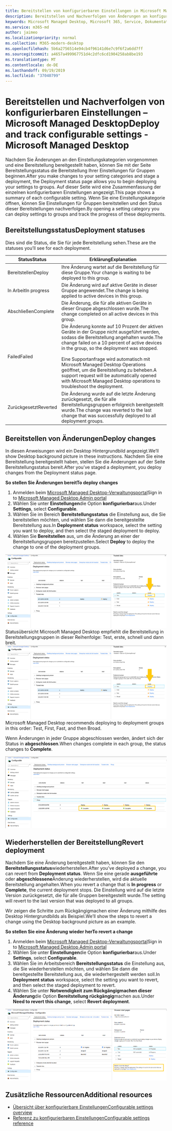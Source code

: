 ```yaml
---
title: Bereitstellen von konfigurierbaren Einstellungen in Microsoft Managed Desktop
description: Bereitstellen und Nachverfolgen von Änderungen an konfigurierbaren Einstellungen in Microsoft Managed Desktop.
keywords: Microsoft Managed Desktop, Microsoft 365, Service, Dokumentation, Deploy, Staging-Bereitstellung, konfigurierbare Einstellungen
ms.service: m365-md
author: jaimeo
ms.localizationpriority: normal
ms.collection: M365-modern-desktop
ms.openlocfilehash: 5b6a2756514e94cb4f96141d6e7c9f6f2a6dd7ff
ms.sourcegitcommit: a4657a499967751d4c2dfc6cd1904258ab8be193
ms.translationtype: MT
ms.contentlocale: de-DE
ms.lasthandoff: 09/19/2019
ms.locfileid: "37040799"
---
```

# <a name="deploy-and-track-configurable-settings---microsoft-managed-desktop"></a><span data-ttu-id="c46c5-104">Bereitstellen und Nachverfolgen von konfigurierbaren Einstellungen – Microsoft Managed Desktop</span><span class="sxs-lookup"><span data-stu-id="c46c5-104">Deploy and track configurable settings - Microsoft Managed Desktop</span></span>

<span data-ttu-id="c46c5-105">Nachdem Sie Änderungen an den Einstellungskategorien vorgenommen und eine Bereitstellung bereitgestellt haben, können Sie mit der Seite Bereitstellungsstatus die Bereitstellung Ihrer Einstellungen für Gruppen beginnen.</span><span class="sxs-lookup"><span data-stu-id="c46c5-105">After you make changes to your setting categories and stage a deployment, the Deployment status page allows you to begin deploying your settings to groups.</span></span> <span data-ttu-id="c46c5-106">Auf dieser Seite wird eine Zusammenfassung der einzelnen konfigurierbaren Einstellungen angezeigt.</span><span class="sxs-lookup"><span data-stu-id="c46c5-106">This page shows a summary of each configurable setting.</span></span> <span data-ttu-id="c46c5-107">Wenn Sie eine Einstellungskategorie öffnen, können Sie Einstellungen für Gruppen bereitstellen und den Status dieser Bereitstellungen nachverfolgen.</span><span class="sxs-lookup"><span data-stu-id="c46c5-107">By opening a setting category you can deploy settings to groups and track the progress of these deployments.</span></span>

## <a name="deployment-statuses"></a><span data-ttu-id="c46c5-108">Bereitstellungsstatus</span><span class="sxs-lookup"><span data-stu-id="c46c5-108">Deployment statuses</span></span> 

<span data-ttu-id="c46c5-109">Dies sind die Status, die Sie für jede Bereitstellung sehen.</span><span class="sxs-lookup"><span data-stu-id="c46c5-109">These are the statuses you’ll see for each deployment.</span></span>

<span data-ttu-id="c46c5-110">Status</span><span class="sxs-lookup"><span data-stu-id="c46c5-110">Status</span></span>  | <span data-ttu-id="c46c5-111">Erklärung</span><span class="sxs-lookup"><span data-stu-id="c46c5-111">Explanation</span></span> 
--- | --- 
<span data-ttu-id="c46c5-112">Bereitstellen</span><span class="sxs-lookup"><span data-stu-id="c46c5-112">Deploy</span></span> | <span data-ttu-id="c46c5-113">Ihre Änderung wartet auf die Bereitstellung für diese Gruppe.</span><span class="sxs-lookup"><span data-stu-id="c46c5-113">Your change is waiting to be deployed to this group.</span></span>
<span data-ttu-id="c46c5-114">In Arbeit</span><span class="sxs-lookup"><span data-stu-id="c46c5-114">In progress</span></span> | <span data-ttu-id="c46c5-115">Die Änderung wird auf aktive Geräte in dieser Gruppe angewendet.</span><span class="sxs-lookup"><span data-stu-id="c46c5-115">The change is being applied to active devices in this group.</span></span> 
<span data-ttu-id="c46c5-116">Abschließen</span><span class="sxs-lookup"><span data-stu-id="c46c5-116">Complete</span></span> | <span data-ttu-id="c46c5-117">Die Änderung, die für alle aktiven Geräte in dieser Gruppe abgeschlossen wurde.</span><span class="sxs-lookup"><span data-stu-id="c46c5-117">The change completed on all active devices in this group.</span></span> 
<span data-ttu-id="c46c5-118">Failed</span><span class="sxs-lookup"><span data-stu-id="c46c5-118">Failed</span></span> | <span data-ttu-id="c46c5-119">Die Änderung konnte auf 10 Prozent der aktiven Geräte in der Gruppe nicht ausgeführt werden, sodass die Bereitstellung angehalten wurde.</span><span class="sxs-lookup"><span data-stu-id="c46c5-119">The change failed on a 10 percent of active devices in the group, so the deployment was stopped.</span></span><br><br> <span data-ttu-id="c46c5-120">Eine Supportanfrage wird automatisch mit Microsoft Managed Desktop Operations geöffnet, um die Bereitstellung zu beheben.</span><span class="sxs-lookup"><span data-stu-id="c46c5-120">A support request will be automatically opened with Microsoft Managed Desktop operations to troubleshoot the deployment.</span></span> 
<span data-ttu-id="c46c5-121">Zurückgesetzt</span><span class="sxs-lookup"><span data-stu-id="c46c5-121">Reverted</span></span> | <span data-ttu-id="c46c5-122">Die Änderung wurde auf die letzte Änderung zurückgesetzt, die für alle Bereitstellungsgruppen erfolgreich bereitgestellt wurde.</span><span class="sxs-lookup"><span data-stu-id="c46c5-122">The change was reverted to the last change that was successfully deployed to all deployment groups.</span></span>

## <a name="deploy-changes"></a><span data-ttu-id="c46c5-123">Bereitstellen von Änderungen</span><span class="sxs-lookup"><span data-stu-id="c46c5-123">Deploy changes</span></span>

<span data-ttu-id="c46c5-124">In diesen Anweisungen wird ein Desktop Hintergrundbild angezeigt.</span><span class="sxs-lookup"><span data-stu-id="c46c5-124">We’ll show Desktop background picture in these instructions.</span></span> <span data-ttu-id="c46c5-125">Nachdem Sie eine Bereitstellung bereitgestellt haben, stellen Sie die Änderungen auf der Seite Bereitstellungsstatus bereit.</span><span class="sxs-lookup"><span data-stu-id="c46c5-125">After you’ve staged a deployment, you deploy changes from the Deployment status page.</span></span> 

<span data-ttu-id="c46c5-126">**So stellen Sie Änderungen bereit**</span><span class="sxs-lookup"><span data-stu-id="c46c5-126">**To deploy changes**</span></span>

1. <span data-ttu-id="c46c5-127">Anmelden beim [Microsoft Managed Desktop-Verwaltungsportal](http://aka.ms/mwaasportal)</span><span class="sxs-lookup"><span data-stu-id="c46c5-127">Sign in to [Microsoft Managed Desktop Admin portal](http://aka.ms/mwaasportal)</span></span>
2. <span data-ttu-id="c46c5-128">Wählen Sie unter **Einstellungen**die Option **konfigurierbar**aus.</span><span class="sxs-lookup"><span data-stu-id="c46c5-128">Under **Settings**, select **Configurable**.</span></span>
3. <span data-ttu-id="c46c5-129">Wählen Sie im Bereich **Bereitstellungsstatus** die Einstellung aus, die Sie bereitstellen möchten, und wählen Sie dann die bereitgestellte Bereitstellung aus.</span><span class="sxs-lookup"><span data-stu-id="c46c5-129">In **Deployment status** workspace, select the setting you want to deploy, and then select the staged deployment to deploy.</span></span>
4. <span data-ttu-id="c46c5-130">Wählen Sie **Bereitstellen** aus, um die Änderung an einer der Bereitstellungsgruppen bereitzustellen.</span><span class="sxs-lookup"><span data-stu-id="c46c5-130">Select **Deploy** to deploy the change to one of the deployment groups.</span></span>

<span data-ttu-id="c46c5-131">![Konfigurierbare Einstellungen Bereitstellungs](images/1deployedit.png) Statusübersicht Microsoft Managed Desktop empfiehlt die Bereitstellung in Bereitstellungsgruppen in dieser Reihenfolge: Test, erste, schnell und dann breit.</span><span class="sxs-lookup"><span data-stu-id="c46c5-131">![Configurable settings deployment status overview](images/1deployedit.png) Microsoft Managed Desktop recommends deploying to deployment groups in this order: Test, First, Fast, and then Broad.</span></span> 

<span data-ttu-id="c46c5-132">Wenn Änderungen in jeder Gruppe abgeschlossen werden, ändert sich der Status in **abgeschlossen**.</span><span class="sxs-lookup"><span data-stu-id="c46c5-132">When changes complete in each group, the status changes to **Complete**.</span></span>

![Bereitstellung der konfigurierbaren Einstellungen abgeschlossen](images/2completeedit.png)

## <a name="revert-deployment"></a><span data-ttu-id="c46c5-134">Wiederherstellen der Bereitstellung</span><span class="sxs-lookup"><span data-stu-id="c46c5-134">Revert deployment</span></span>

<span data-ttu-id="c46c5-135">Nachdem Sie eine Änderung bereitgestellt haben, können Sie den **Bereitstellungsstatus**wiederherstellen.</span><span class="sxs-lookup"><span data-stu-id="c46c5-135">After you’ve deployed a change, you can revert from **Deployment status**.</span></span> <span data-ttu-id="c46c5-136">Wenn Sie eine gerade **ausgeführte** oder **abgeschlossene**Änderung wiederherstellen, wird die aktuelle Bereitstellung angehalten.</span><span class="sxs-lookup"><span data-stu-id="c46c5-136">When you revert a change that is **In progress** or **Complete**, the current deployment stops.</span></span> <span data-ttu-id="c46c5-137">Die Einstellung wird auf die letzte Version zurückgesetzt, die für alle Gruppen bereitgestellt wurde.</span><span class="sxs-lookup"><span data-stu-id="c46c5-137">The setting will revert to the last version that was deployed to all groups.</span></span> 

<span data-ttu-id="c46c5-138">Wir zeigen die Schritte zum Rückgängigmachen einer Änderung mithilfe des Desktop Hintergrundbilds als Beispiel.</span><span class="sxs-lookup"><span data-stu-id="c46c5-138">We’ll show the steps to revert a change using the Desktop background picture as an example.</span></span> 

<span data-ttu-id="c46c5-139">**So stellen Sie eine Änderung wieder her**</span><span class="sxs-lookup"><span data-stu-id="c46c5-139">**To revert a change**</span></span>
1. <span data-ttu-id="c46c5-140">Anmelden beim [Microsoft Managed Desktop-Verwaltungsportal](http://aka.ms/mwaasportal)</span><span class="sxs-lookup"><span data-stu-id="c46c5-140">Sign in to [Microsoft Managed Desktop Admin portal](http://aka.ms/mwaasportal)</span></span>
2. <span data-ttu-id="c46c5-141">Wählen Sie unter **Einstellungen**die Option **konfigurierbar**aus.</span><span class="sxs-lookup"><span data-stu-id="c46c5-141">Under **Settings**, select **Configurable**.</span></span>
3. <span data-ttu-id="c46c5-142">Wählen Sie im Arbeitsbereich **Bereitstellungsstatus** die Einstellung aus, die Sie wiederherstellen möchten, und wählen Sie dann die bereitgestellte Bereitstellung aus, die wiederhergestellt werden soll.</span><span class="sxs-lookup"><span data-stu-id="c46c5-142">In **Deployment status** workspace, select the setting you want to revert, and then select the staged deployment to revert.</span></span>
4. <span data-ttu-id="c46c5-143">Wählen Sie unter **Notwendigkeit zum Rückgängigmachen dieser Änderung**die Option **Bereitstellung rückgängig**machen aus.</span><span class="sxs-lookup"><span data-stu-id="c46c5-143">Under **Need to revert this change**, select **Revert deployment**.</span></span>

![Bereitstellung konfigurierbarer Einstellungen wiederherstellen](images/3revert.png) 

## <a name="additional-resources"></a><span data-ttu-id="c46c5-145">Zusätzliche Ressourcen</span><span class="sxs-lookup"><span data-stu-id="c46c5-145">Additional resources</span></span>
- [<span data-ttu-id="c46c5-146">Übersicht über konfigurierbare Einstellungen</span><span class="sxs-lookup"><span data-stu-id="c46c5-146">Configurable settings overview</span></span>](config-setting-overview.md)
- [<span data-ttu-id="c46c5-147">Referenz zu konfigurierbaren Einstellungen</span><span class="sxs-lookup"><span data-stu-id="c46c5-147">Configurable settings reference</span></span>](config-setting-ref.md) 
